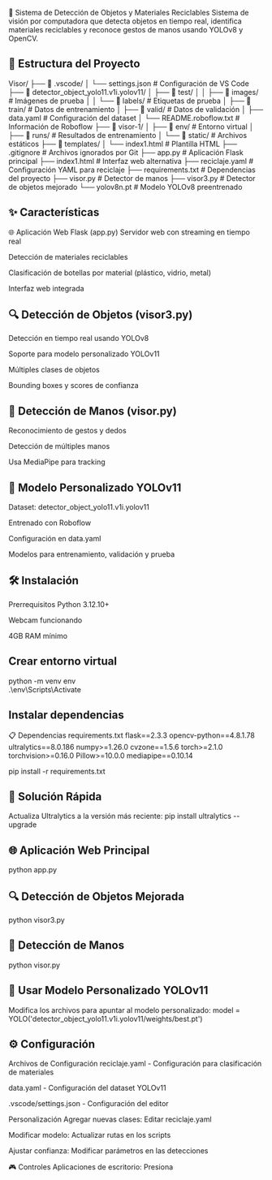 🎯 Sistema de Detección de Objetos y Materiales Reciclables
Sistema de visión por computadora que detecta objetos en tiempo real, identifica materiales reciclables y reconoce gestos de manos usando YOLOv8 y OpenCV.
## 📁 Estructura del Proyecto

Visor/
├── 📁 .vscode/
│   └── settings.json                 # Configuración de VS Code
├── 📁 detector_object_yolo11.v1i.yolov11/
│   ├── 📁 test/
│   │   ├── 📁 images/               # Imágenes de prueba
│   │   └── 📁 labels/               # Etiquetas de prueba
│   ├── 📁 train/                    # Datos de entrenamiento
│   ├── 📁 valid/                    # Datos de validación
│   ├── data.yaml                    # Configuración del dataset
│   └── README.roboflow.txt          # Información de Roboflow
├── 📁 visor-1/
│   ├── 📁 env/                      # Entorno virtual
│   ├── 📁 runs/                     # Resultados de entrenamiento
│   └── 📁 static/                   # Archivos estáticos
├── 📁 templates/
│   └── index1.html                  # Plantilla HTML
├── .gitignore                       # Archivos ignorados por Git
├── app.py                           # Aplicación Flask principal
├── index1.html                      # Interfaz web alternativa
├── reciclaje.yaml                   # Configuración YAML para reciclaje
├── requirements.txt                 # Dependencias del proyecto
├── visor.py                         # Detector de manos
├── visor3.py                        # Detector de objetos mejorado
└── yolov8n.pt                       # Modelo YOLOv8 preentrenado

## ✨ Características
🌐 Aplicación Web Flask (app.py)
Servidor web con streaming en tiempo real

Detección de materiales reciclables

Clasificación de botellas por material (plástico, vidrio, metal)

Interfaz web integrada

## 🔍 Detección de Objetos (visor3.py)
Detección en tiempo real usando YOLOv8

Soporte para modelo personalizado YOLOv11

Múltiples clases de objetos

Bounding boxes y scores de confianza

## 👋 Detección de Manos (visor.py)
Reconocimiento de gestos y dedos

Detección de múltiples manos

Usa MediaPipe para tracking

## 🎯 Modelo Personalizado YOLOv11
Dataset: detector_object_yolo11.v1i.yolov11

Entrenado con Roboflow

Configuración en data.yaml

Modelos para entrenamiento, validación y prueba

## 🛠️ Instalación
Prerrequisitos
Python 3.12.10+

Webcam funcionando

4GB RAM mínimo

## Crear entorno virtual
python -m venv env    
.\env\Scripts\Activate   

## Instalar dependencias
📋 Dependencias
requirements.txt
flask==2.3.3
opencv-python==4.8.1.78
ultralytics==8.0.186
numpy>=1.26.0
cvzone==1.5.6
torch>=2.1.0
torchvision>=0.16.0
Pillow>=10.0.0
mediapipe==0.10.14

pip install -r requirements.txt

## 🔧 Solución Rápida
Actualiza Ultralytics a la versión más reciente:
pip install ultralytics --upgrade

## 🌐 Aplicación Web Principal
python app.py

## 🔍 Detección de Objetos Mejorada
python visor3.py

## 👋 Detección de Manos
python visor.py

## 🎯 Usar Modelo Personalizado YOLOv11
Modifica los archivos para apuntar al modelo personalizado:
model = YOLO('detector_object_yolo11.v1i.yolov11/weights/best.pt')

## ⚙️ Configuración
Archivos de Configuración
reciclaje.yaml - Configuración para clasificación de materiales

data.yaml - Configuración del dataset YOLOv11

.vscode/settings.json - Configuración del editor

Personalización
Agregar nuevas clases: Editar reciclaje.yaml

Modificar modelo: Actualizar rutas en los scripts

Ajustar confianza: Modificar parámetros en las detecciones

🎮 Controles
Aplicaciones de escritorio: Presiona 
